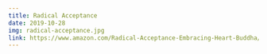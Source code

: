```yaml
---
title: Radical Acceptance
date: 2019-10-28
img: radical-acceptance.jpg
link: https://www.amazon.com/Radical-Acceptance-Embracing-Heart-Buddha/dp/0553380990
---
```

